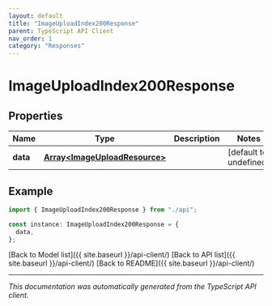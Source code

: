 ```yaml
---
layout: default
title: "ImageUploadIndex200Response"
parent: TypeScript API Client
nav_order: 1
category: "Responses"
---
```


# ImageUploadIndex200Response

## Properties

| Name     | Type                                                           | Description | Notes                  |
| -------- | -------------------------------------------------------------- | ----------- | ---------------------- |
| **data** | [**Array&lt;ImageUploadResource&gt;**](ImageUploadResource.md) |             | [default to undefined] |

## Example

```typescript
import { ImageUploadIndex200Response } from "./api";

const instance: ImageUploadIndex200Response = {
  data,
};
```

[Back to Model list]({{ site.baseurl }}/api-client/) [Back to API list]({{ site.baseurl }}/api-client/) [Back to README]({{ site.baseurl }}/api-client/)

---

_This documentation was automatically generated from the TypeScript API client._
